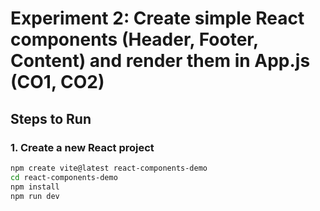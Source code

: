 # Experiment 2: Create simple React components (Header, Footer, Content) and render them in App.js (CO1, CO2)

## Steps to Run

### 1. Create a new React project
```bash
npm create vite@latest react-components-demo
cd react-components-demo
npm install
npm run dev

